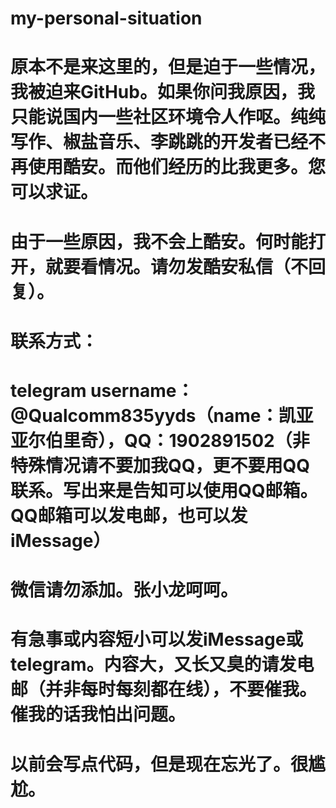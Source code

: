 # my-personal-situation
# 原本不是来这里的，但是迫于一些情况，我被迫来GitHub。如果你问我原因，我只能说国内一些社区环境令人作呕。纯纯写作、椒盐音乐、李跳跳的开发者已经不再使用酷安。而他们经历的比我更多。您可以求证。
# 由于一些原因，我不会上酷安。何时能打开，就要看情况。请勿发酷安私信（不回复）。
# 联系方式：
# telegram username：@Qualcomm835yyds（name：凯亚 亚尔伯里奇），QQ：1902891502（非特殊情况请不要加我QQ，更不要用QQ联系。写出来是告知可以使用QQ邮箱。QQ邮箱可以发电邮，也可以发iMessage）
# 微信请勿添加。张小龙呵呵。
# 有急事或内容短小可以发iMessage或telegram。内容大，又长又臭的请发电邮（并非每时每刻都在线），不要催我。催我的话我怕出问题。
# 以前会写点代码，但是现在忘光了。很尴尬。
